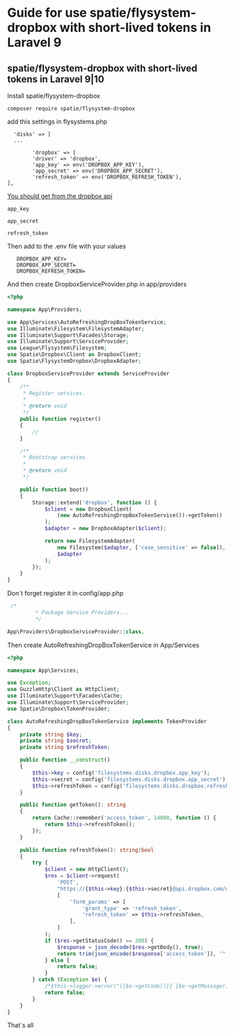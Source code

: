 # Guide for use spatie/flysystem-dropbox with short-lived tokens in Laravel 9

##  spatie/flysystem-dropbox with short-lived tokens in Laravel 9|10

Install spatie/flysystem-dropbox
```
composer require spatie/flysystem-dropbox
```

add this settings in flysystems.php 
```
  'disks' => [ 
  ...

        'dropbox' => [
        'driver' => 'dropbox',
        'app_key' => env('DROPBOX_APP_KEY'),
        'app_secret' => env('DROPBOX_APP_SECRET'),
        'refresh_token' => env('DROPBOX_REFRESH_TOKEN'),
],
```
[You should get from the dropbox api](https://developers.dropbox.com/oauth-guide)

    app_key

    app_secret

    refresh_token

Then add to the .env file with your values
```
   DROPBOX_APP_KEY=
   DROPBOX_APP_SECRET=
   DROPBOX_REFRESH_TOKEN=
```
And then create DropboxServiceProvider.php in app/providers

```php
<?php

namespace App\Providers;

use App\Services\AutoRefreshingDropBoxTokenService;
use Illuminate\Filesystem\FilesystemAdapter;
use Illuminate\Support\Facades\Storage;
use Illuminate\Support\ServiceProvider;
use League\Flysystem\Filesystem;
use Spatie\Dropbox\Client as DropboxClient;
use Spatie\FlysystemDropbox\DropboxAdapter;

class DropboxServiceProvider extends ServiceProvider
{
    /**
     * Register services.
     *
     * @return void
     */
    public function register()
    {
        //
    }

    /**
     * Bootstrap services.
     *
     * @return void
     */

    public function boot()
    {
        Storage::extend('dropbox', function () {
            $client = new DropboxClient(
                (new AutoRefreshingDropBoxTokenService())->getToken()
            );
            $adapter = new DropboxAdapter($client);

            return new FilesystemAdapter(
                new Filesystem($adapter, ['case_sensitive' => false]),
                $adapter
            );
        });
    }
}
```
Don`t forget register it in config/app.php
```php
 /*
         * Package Service Providers...
         */

App\Providers\DropboxServiceProvider::class,
```
Then create  AutoRefreshingDropBoxTokenService in App/Services

```php
<?php

namespace App\Services;

use Exception;
use GuzzleHttp\Client as HttpClient;
use Illuminate\Support\Facades\Cache;
use Illuminate\Support\ServiceProvider;
use Spatie\Dropbox\TokenProvider;

class AutoRefreshingDropBoxTokenService implements TokenProvider
{
    private string $key;
    private string $secret;
    private string $refreshToken;

    public function __construct()
    {
        $this->key = config('filesystems.disks.dropbox.app_key');
        $this->secret = config('filesystems.disks.dropbox.app_secret');
        $this->refreshToken = config('filesystems.disks.dropbox.refresh_token');
    }

    public function getToken(): string
    {
        return Cache::remember('access_token', 14000, function () {
            return $this->refreshToken();
        });
    }

    public function refreshToken(): string|bool
    {
        try {
            $client = new HttpClient();
            $res = $client->request(
                'POST',
                "https://{$this->key}:{$this->secret}@api.dropbox.com/oauth2/token",
                [
                    'form_params' => [
                        'grant_type' => 'refresh_token',
                        'refresh_token' => $this->refreshToken,
                    ],
                ]
            );
            if ($res->getStatusCode() == 200) {
                $response = json_decode($res->getBody(), true);
                return trim(json_encode($response['access_token']), '"');
            } else {
                return false;
            }
        } catch (Exception $e) {
            /*$this->logger->error("[{$e->getCode()}] {$e->getMessage()}");*/
            return false;
        }
    }
}

```
That`s all 

